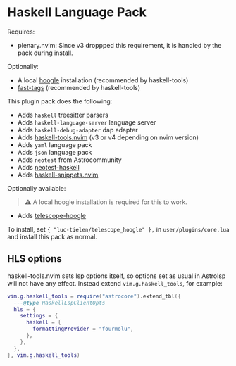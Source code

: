 # Haskell Language Pack

Requires:

- plenary.nvim: Since v3 droppped this requirement, it is handled by the pack
  during install.

Optionally:

- A local [hoogle](https://github.com/ndmitchell/hoogle) installation
  (recommended by haskell-tools)
- [fast-tags](https://github.com/elaforge/fast-tags) (recommended by
  haskell-tools)

This plugin pack does the following:

- Adds `haskell` treesitter parsers
- Adds `haskell-language-server` language server
- Adds `haskell-debug-adapter` dap adapter
- Adds [haskell-tools.nvim](https://github.com/mrcjkb/haskell-tools.nvim) (v3 or v4 depending on nvim version)
- Adds `yaml` language pack
- Adds `json` language pack
- Adds `neotest` from Astrocommunity
- Adds [neotest-haskell](https://github.com/mrcjkb/neotest-haskell)
- Adds [haskell-snippets.nvim](https://github.com/mrcjkb/haskell-snippets.nvim)

Optionally available:

> :warning: A local hoogle installation is required for this to work.

- Adds [telescope-hoogle](https://github.com/psiska/telescope-hoogle.nvim)

To install, set `{ "luc-tielen/telescope_hoogle" },` in `user/plugins/core.lua`
and install this pack as normal.

## HLS options

haskell-tools.nvim sets lsp options itself, so options set as usual in Astrolsp will not have any effect.
Instead extend `vim.g.haskell_tools`, for example:

```lua
vim.g.haskell_tools = require("astrocore").extend_tbl({
  ---@type HaskellLspClientOpts
  hls = {
    settings = {
      haskell = {
        formattingProvider = "fourmolu",
      },
    },
  },
}, vim.g.haskell_tools)
```
